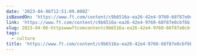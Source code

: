 ```yaml
---
date: '2023-04-06T12:51:09.000Z'
isBasedOn: 'https://www.ft.com/content/c9b6516a-ea26-42e4-9760-68f87e0cbf6b'
link: 'https://www.ft.com/content/c9b6516a-ea26-42e4-9760-68f87e0cbf6b'
slug: 2023-04-06-httpswwwftcomcontentc9b6516a-ea26-42e4-9760-68f87e0cbf6b
tags:
  - culture
title: 'https://www.ft.com/content/c9b6516a-ea26-42e4-9760-68f87e0cbf6b'
---
```


